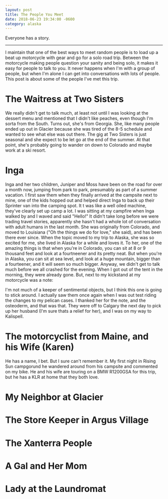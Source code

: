 ```yaml
---
layout: post
title: The People You Meet
date: 2018-06-23 19:34:00 -0600
category: alaska
---
```


Everyone has a story.

---
I maintain that one of the best ways to meet random people is to load up a beat up motorcycle with gear and go for a solo road trip.  Between the motorcycle making people question your sanity and being solo, it makes it easy for people to talk to you.  It never happens when I'm with a group of people, but when I'm alone I can get into conversations with lots of people. This post is about some of the people I've met this trip.


# The Waitress at Two Sisters

We really didn't get to talk much, at least not until I was looking at the dessert menu and mentioned that I didn't like peaches, even though I'm sorta from the South.  Turns out, she's from Georgia.  She, like many people ended up out in Glacier because she was tired of the 8-5 schedule and wanted to see what else was out there.  The gig at Two Sisters is just seasonal and she expect to be let go at the end of the summer.  At that point, she's probably going to wander on down to Colorado and maybe work at a ski resort.  

# Inga

Inga and her two children, Juniper and Moss have been on the road for over a month now, jumping from park to park, presumably as part of a summer vacation.  I first saw them when they finally arrived at the campsite next to mine, one of the kids hopped out and helped direct Inga to back up their Sprinter van into the camping spot.  It t was like a well oiled machine, they've clearly set up camp a lot.   I was sitting at my campfire when Inga walked by and I waved and said "Hello!"  It didn't take long before we were trading travel stories, apparently she hasn't had a whole lot of conversation with adult humans in the last month.   She was originally from Colorado, and moved to Louisiana ("Oh the things we do for love," she said), and has been there ever since.  When the topic moved to my trip to Alaska, she was so excited for me, she lived in Alaska for a while and loves it.  To her, one of the amazing things is that when you're in Colorado, you can sit at 8 or 9 thousand feet and look at a fourtneener and its pretty neat.  But when you're in Alaska, you can sit at sea level, and look at a huge mountain, bigger than a fourteener, and it will seem so much bigger.  Anyway, we didn't get to talk much before we all crashed for the evening.  When I got out of the tent in the morning, they were already gone.  But, next to my kickstand at my motorcycle was a note:

I'm not much of a keeper of sentimental objects, but I think this one is going to stick around.  I actually saw them once again when I was out test riding the changes to my pelican cases.  I thanked her for the note, and the osteoderm, and that was that.  They were off to Calgary the next day to pick up her husband (I'm sure thats a relief for her), and I was on my way to Kalispell.


# The motorcyclist from Maine, and his Wife (Karen)

He has a name, I bet.  But I sure can't remember it.  My first night in Rising Sun campgorund he wandered around from his campsite and commented on my bike.  He and his wife are touring on a BMW R1200GSA for this trip, but he has a KLR at home that they both love.  

# My Neighbor at Glacier

# The Store Keeper in Argus Village

# The Xanterra People

# A Gal and Her Mom

# Lady at the Laundromat





